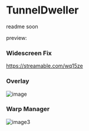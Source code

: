 # TunnelDweller
readme soon

preview:

### Widescreen Fix

https://streamable.com/wq15ze

### Overlay

![image](https://github.com/Corvex-2/TunnelDweller/assets/22897151/0ad8ad5d-d9e4-4434-a8ef-c7ffe0e5d264)

### Warp Manager

![image3](https://github.com/Corvex-2/TunnelDweller/assets/22897151/e1052039-cbe6-4981-b7f4-43a932be5c15)

